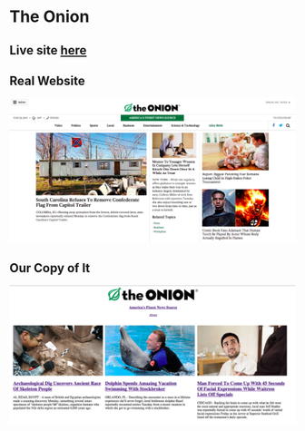 # The Onion

## Live site [here](http://kthffmn.github.io/the-onion)

## Real Website

![the onion.com](public/images/the_onion_website.png)

## Our Copy of It

![a screenshot of the website](public/images/the_pretend_website.png)